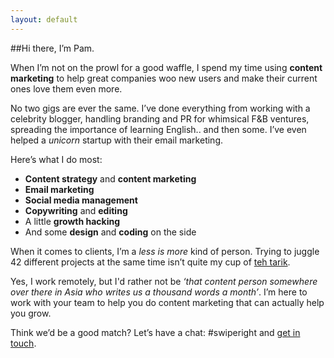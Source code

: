 ```yaml
---
layout: default
---
```


##Hi there, I’m Pam.

When I’m not on the prowl for a good waffle, I spend my time using **content marketing** to help great companies woo new users and make their current ones love them even more.

No two gigs are ever the same. I’ve done everything from working with a celebrity blogger, handling branding and PR for whimsical F&B ventures, spreading the importance of learning English.. and then some. I’ve even helped a *unicorn* startup with their email marketing.

Here’s what I do most:

- **Content strategy** and **content marketing**
- **Email marketing**
- **Social media management**
- **Copywriting** and **editing**
- A little **growth hacking**
- And some **design** and **coding** on the side

When it comes to clients, I’m a *less is more* kind of person. Trying to juggle 42 different projects at the same time isn’t quite my cup of [teh tarik](https://en.wikipedia.org/wiki/Teh_tarik).

Yes, I work remotely, but I'd rather not be *‘that content person somewhere over there in Asia who writes us a thousand words a month’*. I’m here to work with your team to help you do content marketing that can actually help you grow.

Think we’d be a good match? Let’s have a chat: #swiperight and [get in touch](mailto:pam.desilva@gmail.com).